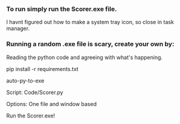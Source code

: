 ### To run simply run the Scorer.exe file.

I havnt figured out how to make a system tray icon, so close in task manager.


### Running a random .exe file is scary, create your own by:

Reading the python code and agreeing with what's happening.

pip install -r requirements.txt

auto-py-to-exe

Script: Code/Scorer.py 

Options: One file and window based

Run the Scorer.exe!
